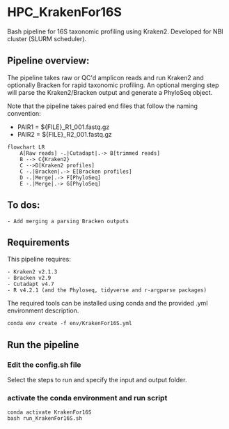# HPC_KrakenFor16S
 Bash pipeline for 16S taxonomic profiling using Kraken2. Developed for NBI cluster (SLURM scheduler).

 ## Pipeline overview:
 The pipeline takes raw or QC'd amplicon reads and run Kraken2 and optionally Bracken for rapid taxonomic profiling. An optional merging step will parse the Kraken2/Bracken output and generate a PhyloSeq object.

Note that the pipeline takes paired end files that follow the naming convention: 
- PAIR1 = ${FILE}_R1_001.fastq.gz
- PAIR2 = ${FILE}_R2_001.fastq.gz

```mermaid
flowchart LR
    A[Raw reads] -.|Cutadapt|.-> B[trimmed reads]
    B --> C{Kraken2}
    C -->D[Kraken2 profiles]
    C -.|Bracken|.-> E[Bracken profiles]
    D -.|Merge|.-> F[PhyloSeq]
    E -.|Merge|.-> G[PhyloSeq]
```

 ## To dos:
 	- Add merging a parsing Bracken outputs 

 ## Requirements
 This pipeline requires:

 	- Kraken2 v2.1.3
 	- Bracken v2.9
 	- Cutadapt v4.7
 	- R v4.2.1 (and the Phyloseq, tidyverse and r-argparse packages)

The required tools can be installed using conda and the provided .yml environment description.

```
conda env create -f env/KrakenFor16S.yml
```

## Run the pipeline

### Edit the config.sh file 
Select the steps to run and specify the input and output folder.

### activate the conda environment and run script

```
conda activate KrakenFor16S
bash run_KrakenFor16S.sh
```
